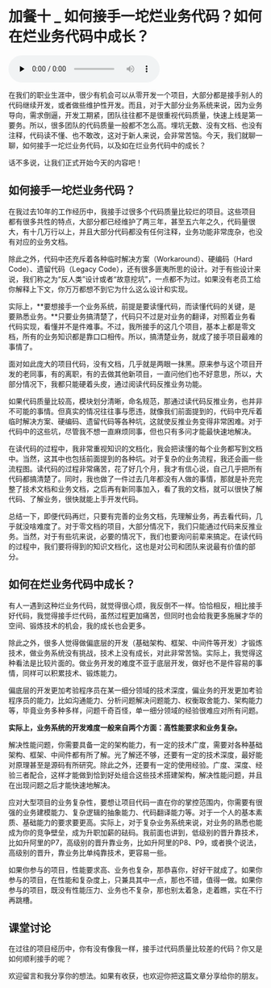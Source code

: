 # 加餐十 _ 如何接手一坨烂业务代码？如何在烂业务代码中成长？

<audio id="audio" title="加餐十 | 如何接手一坨烂业务代码？如何在烂业务代码中成长？" controls="" preload="none"><source id="mp3" src="https://static001.geekbang.org/resource/audio/00/19/00390a19dfddc2015ed3a96063928a19.mp3"></audio>

在我们的职业生涯中，很少有机会可以从零开发一个项目，大部分都是接手别人的代码继续开发，或者做些维护性开发。而且，对于大部分业务系统来说，因为业务导向，需求倒逼，开发工期紧，团队往往都不是很重视代码质量，快速上线是第一要务。所以，很多团队的代码质量一般都不怎么高。埋坑无数、没有文档、也没有注释，代码读不懂、也不敢改，这对于新人来说，会非常苦恼。今天，我们就聊一聊，如何接手一坨烂业务代码，以及如在烂业务代码中的成长？

话不多说，让我们正式开始今天的内容吧！

## 如何接手一坨烂业务代码？

在我过去10年的工作经历中，我接手过很多个代码质量比较烂的项目。这些项目都有很多共性的特点，大部分都已经维护了两三年，甚至五六年之久，代码量很大，有十几万行以上，并且大部分代码都没有任何注释，业务功能非常庞杂，也没有对应的业务文档。

除此之外，代码中还充斥着各种临时解决方案（Workaround）、硬编码（Hard Code）、遗留代码（Legacy Code），还有很多匪夷所思的设计。对于有些设计来说，我们称之为“反人类”设计或者“故意挖坑”，一点都不为过。如果没有老员工给你解释上下文，你万万都想不到它为什么这么设计和实现。

实际上，**要想接手一个业务系统，前提是要读懂代码，而读懂代码的关键，是要熟悉业务。**只要业务搞清楚了，代码只不过是对业务的翻译，对照着业务看代码实现，看懂并不是件难事。不过，我所接手的这几个项目，基本上都是零文档，所有的业务知识都是靠口口相传。所以，搞清楚业务，就成了接手项目最难的事情了。

面对如此庞大的项目代码，没有文档，几乎就是两眼一抹黑。原来参与这个项目开发的老同事，有的离职，有的去做其他新项目，一直问他们也不好意思，所以，大部分情况下，我都只能硬着头皮，通过阅读代码反推业务功能。

如果代码质量比较高，模块划分清晰，命名规范，那通过读代码反推业务，也并非不可能的事情。但真实的情况往往事与愿违，就像我们前面提到的，代码中充斥着临时解决方案、硬编码、遗留代码等各种坑，这就使反推业务变得非常困难。对于代码中的这些坑，尽管我不想一直麻烦同事，但也只有多问才能最快速地解决。

在读代码的过程中，我非常重视知识的文档化，我会把读懂的每个业务都写到文档中。当然，这其中也包括前面提到的各种坑。对于复杂的业务流程，我还会画一些流程图。读代码的过程非常痛苦，花了好几个月，我才有信心说，自己几乎把所有代码都搞清楚了。同时，我也做了一件过去几年都没有人做的事情，那就是补充完整了技术文档和业务文档，之后再有新同事加入，看了我的文档，就可以很快了解代码、了解业务，很快就能上手开发代码。

总结一下，即便代码再烂，只要有完善的业务文档，先理解业务，再去看代码，几乎就没啥难度了。对于零文档的项目，大部分情况下，我们只能通过代码来反推业务。当然，对于有些坑来说，必要的情况下，我们也要询问前辈来搞定。在读代码的过程中，我们要将得到的知识文档化，这也是对公司和团队来说最有价值的部分。

## 如何在烂业务代码中成长？

有人一遇到这种烂业务代码，就觉得很心烦，我反倒不一样。恰恰相反，相比接手好代码，我觉得接手烂代码，虽然过程更加痛苦，但同时也会给我更多施展才华的空间、锻炼技术的机会，我的成长也会更多。

除此之外，很多人觉得做偏底层的开发（基础架构、框架、中间件等开发）才锻炼技术，做业务系统没有挑战，技术上没有成长，对此非常苦恼。实际上，我觉得这种看法是比较片面的。做业务开发的难度不亚于底层开发，做好也不是件容易的事情，同样可以积累技术、锻炼能力。

偏底层的开发更加考验程序员在某一细分领域的技术深度，偏业务的开发更加考验程序员的能力，比如沟通能力、分析问题解决问题能力、权衡取舍能力、架构能力等，毕竟业务多种多样，问题千奇百怪，单一细分领域的经验很难应对所有问题。

**实际上，业务系统的开发难度一般来自两个方面：高性能要求和业务复杂。**

解决性能问题，你需要具备一定的架构能力，有一定的技术广度，需要对各种基础架构、框架、中间件都有所了解。光了解还不够，还要有一定的技术深度，最好能对原理甚至是源码有所研究。除此之外，还要有一定的使用经验。广度、深度、经验三者配合，这样才能做到恰到好处组合这些技术搭建架构，解决性能问题，并且在出现问题之后才能快速地解决。

应对大型项目的业务复杂性，要想让项目代码一直在你的掌控范围内，你需要有很强的业务建模能力、复杂逻辑的抽象能力、代码翻译能力等。对于一个人的基本素质、基础能力的要求要更高。实际上，对于复杂业务系统来说，对业务的熟悉也能成为你的竞争壁垒，成为升职加薪的砝码。我前面也讲到，低级别的晋升靠技术，比如升阿里的P7，高级别的晋升靠业务，比如升阿里的P8、P9，或者换个说法，高级别的晋升，靠业务比单纯靠技术，更容易一些。

如果你参与的项目，性能要求高、业务也复杂，那恭喜你，好好干就成了。如果你参与的项目，在性能和复杂度上，只兼具其中一点，那也不错，值得一做。如果你参与的项目，既没有性能压力、业务也不复杂，那也别太着急，走着瞧，实在不行再跳槽。

## 课堂讨论

在过往的项目经历中，你有没有像我一样，接手过代码质量比较差的代码？你又是如何顺利接手的呢？

欢迎留言和我分享你的想法。如果有收获，也欢迎你把这篇文章分享给你的朋友。
